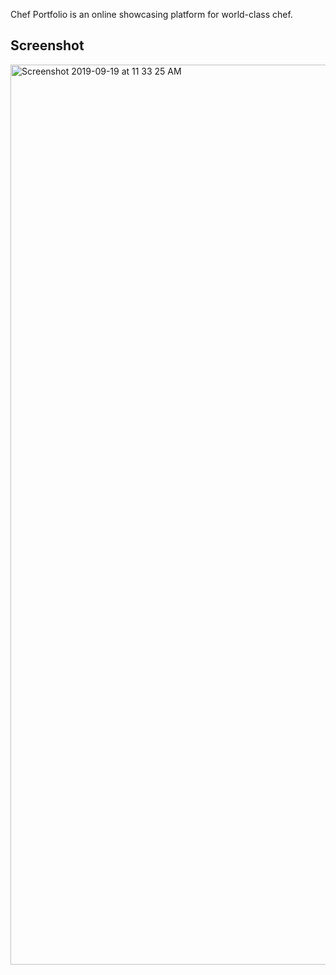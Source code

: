 Chef Portfolio is an online showcasing platform for world-class chef.
## Screenshot
<img width="1440" alt="Screenshot 2019-09-19 at 11 33 25 AM" src="https://user-images.githubusercontent.com/19696366/65236944-8a034180-dad1-11e9-8290-e428ffa29454.png">
